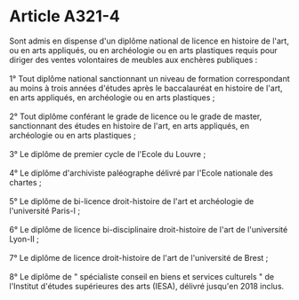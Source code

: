 # Article A321-4

<p>Sont admis en dispense d'un diplôme national de licence en histoire de l'art, ou en arts appliqués, ou en archéologie ou en arts plastiques requis pour diriger des ventes volontaires de meubles aux enchères publiques : <br/><br/>1° Tout diplôme national sanctionnant un niveau de formation correspondant au moins à trois années d'études après le baccalauréat en histoire de l'art, en arts appliqués, en archéologie ou en arts plastiques ; <br/><br/>2° Tout diplôme conférant le grade de licence ou le grade de master, sanctionnant des études en histoire de l'art, en arts appliqués, en archéologie ou en arts plastiques ; <br/><br/>3° Le diplôme de premier cycle de l'Ecole du Louvre ; <br/><br/>4° Le diplôme d'archiviste paléographe délivré par l'Ecole nationale des chartes ; <br/><br/>5° Le diplôme de bi-licence droit-histoire de l'art et archéologie de l'université Paris-I ; <br/><br/>6° Le diplôme de licence bi-disciplinaire droit-histoire de l'art de l'université Lyon-II ; <br/><br/>7° Le diplôme de licence droit-histoire de l'art de l'université de Brest ; <br/><br/>8° Le diplôme de  "    spécialiste conseil en biens et services culturels " de l'Institut d'études supérieures des arts (IESA), délivré jusqu'en 2018 inclus. </p>